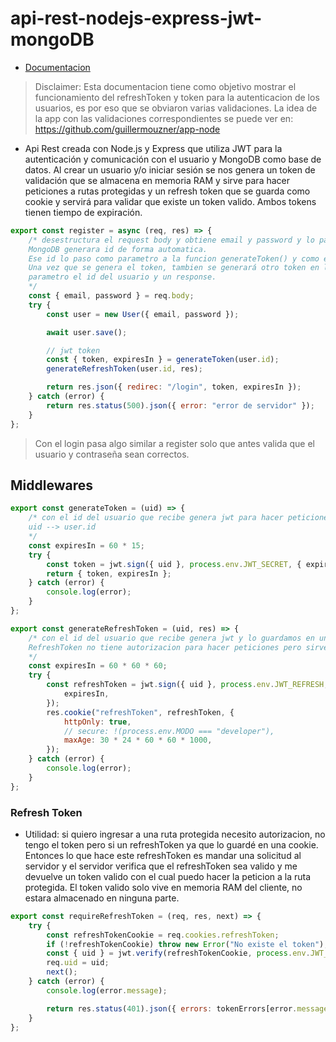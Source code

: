 # api-rest-nodejs-express-jwt-mongoDB

- [Documentacion](https://pruebarestgu.herokuapp.com/api/v1/doc/)

> Disclaimer: Esta documentacion tiene como objetivo mostrar el funcionamiento del refreshToken y token para la autenticacion de los usuarios,
> es por eso que se obviaron varias validaciones.
> La idea de la app con las validaciones correspondientes se puede ver en: https://github.com/guillermouzner/app-node
 

- Api Rest creada con Node.js y Express que utiliza JWT para la autenticación y comunicación con el usuario y MongoDB como base de datos.
Al crear un usuario y/o iniciar sesión se nos genera un token de validación que se almacena en memoria RAM y sirve para hacer peticiones a rutas protegidas y un refresh token que se guarda como cookie y servirá para validar que existe un token valido.
Ambos tokens tienen tiempo de expiración.

```javascript
export const register = async (req, res) => {
    /* desestructura el request body y obtiene email y password y lo paso al modelo User para guardar el usuario en base de datos,
    MongoDB generara id de forma automatica.
    Ese id lo paso como parametro a la funcion generateToken() y como esta funcion retorna un objeto, obtengo el token y su expiracion.
    Una vez que se genera el token, tambien se generará otro token en la funcion generateRefreshToken() que se guarda como una cookie y le paso como
    parametro el id del usuario y un response.
    */
    const { email, password } = req.body;
    try {
        const user = new User({ email, password });

        await user.save();

        // jwt token
        const { token, expiresIn } = generateToken(user.id);
        generateRefreshToken(user.id, res);

        return res.json({ redirec: "/login", token, expiresIn });
    } catch (error) {
        return res.status(500).json({ error: "error de servidor" });
    }
};

```
> Con el login pasa algo similar a register solo que antes valida que el usuario y contraseña sean correctos.

## Middlewares

```javascript
export const generateToken = (uid) => {
    /* con el id del usuario que recibe genera jwt para hacer peticiones a rutas protegidas
    uid --> user.id
    */
    const expiresIn = 60 * 15;
    try {
        const token = jwt.sign({ uid }, process.env.JWT_SECRET, { expiresIn });
        return { token, expiresIn };
    } catch (error) {
        console.log(error);
    }
};

export const generateRefreshToken = (uid, res) => {
    /* con el id del usuario que recibe genera jwt y lo guardamos en una cookie.
    RefreshToken no tiene autorizacion para hacer peticiones pero sirve para devolver un token valido.
    */
    const expiresIn = 60 * 60 * 60;
    try {
        const refreshToken = jwt.sign({ uid }, process.env.JWT_REFRESH, {
            expiresIn,
        });
        res.cookie("refreshToken", refreshToken, {
            httpOnly: true,
            // secure: !(process.env.MODO === "developer"),
            maxAge: 30 * 24 * 60 * 60 * 1000,
        });
    } catch (error) {
        console.log(error);
    }
};

```

### Refresh Token
- Utilidad: si quiero ingresar a una ruta protegida necesito autorizacion, no tengo el token pero si un refreshToken ya que lo guardé en una cookie.
Entonces lo que hace este refreshToken es mandar una solicitud al servidor y el servidor verifica que el refreshToken sea valido y me devuelve un token
valido con el cual puedo hacer la peticion a la ruta protegida.
El token valido solo vive en memoria RAM del cliente, no estara almacenado en ninguna parte.

```javascript
export const requireRefreshToken = (req, res, next) => {
    try {
        const refreshTokenCookie = req.cookies.refreshToken;
        if (!refreshTokenCookie) throw new Error("No existe el token");
        const { uid } = jwt.verify(refreshTokenCookie, process.env.JWT_REFRESH);
        req.uid = uid;
        next();
    } catch (error) {
        console.log(error.message);

        return res.status(401).json({ errors: tokenErrors[error.message] });
    }
};
```

